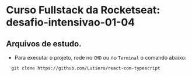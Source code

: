 # Curso Fullstack da Rocketseat: desafio-intensivao-01-04

## Arquivos de estudo.

- Para executar o projeto, rode no `CMD` ou no `Terminal` o comando abaixo:

```shell
  git clone https://github.com/Lutiero/react-com-typescript
```
